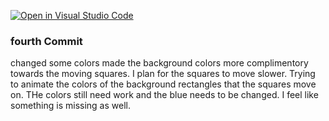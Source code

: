 [![Open in Visual Studio Code](https://classroom.github.com/assets/open-in-vscode-c66648af7eb3fe8bc4f294546bfd86ef473780cde1dea487d3c4ff354943c9ae.svg)](https://classroom.github.com/online_ide?assignment_repo_id=10300806&assignment_repo_type=AssignmentRepo)
### fourth Commit

changed some colors made the background colors more complimentory towards the moving squares.  I plan for the squares to move slower.  Trying to animate the colors of the background rectangles that the squares move on. THe colors still need work and the blue needs to be changed.  I feel like something is missing as well.  

